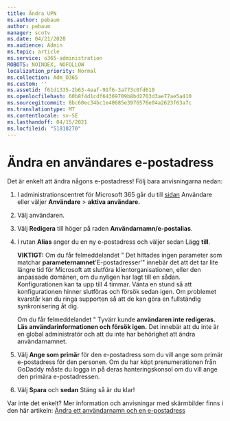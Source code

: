 ```yaml
---
title: Ändra UPN
ms.author: pebaum
author: pebaum
manager: scotv
ms.date: 04/21/2020
ms.audience: Admin
ms.topic: article
ms.service: o365-administration
ROBOTS: NOINDEX, NOFOLLOW
localization_priority: Normal
ms.collection: Adm_O365
ms.custom: ''
ms.assetid: f61d1335-2b63-4eaf-91f6-3a773c0fd610
ms.openlocfilehash: 60b8f4d1cdf64369709b8bd2703d3ae77ae5a410
ms.sourcegitcommit: 8bc60ec34bc1e40685e3976576e04a2623f63a7c
ms.translationtype: MT
ms.contentlocale: sv-SE
ms.lasthandoff: 04/15/2021
ms.locfileid: "51818270"
---
```

# <a name="change-a-users-email-address"></a>Ändra en användares e-postadress

Det är enkelt att ändra någons e-postadress! Följ bara anvisningarna nedan:
  
1. I administrationscentret för Microsoft 365 går du till [sidan](https://go.microsoft.com/fwlink/p/?linkid=834822) Användare eller väljer **Användare** \> **aktiva användare.**
    
2. Välj användaren.
    
3. Välj **Redigera** till höger på raden **Användarnamn/e-postalias**.
    
4. I rutan **Alias** anger du en ny e-postadress och väljer sedan Lägg **till**.
    
    **VIKTIGT:** Om du får felmeddelandet " Det hittades ingen parameter som matchar **parameternamnet**'E-postadresser'" innebär det att det tar lite längre tid för Microsoft att slutföra klientorganisationen, eller den anpassade domänen, om du nyligen har lagt till en sådan. Konfigurationen kan ta upp till 4 timmar. Vänta en stund så att konfigurationen hinner slutföras och försök sedan igen. Om problemet kvarstår kan du ringa supporten så att de kan göra en fullständig synkronisering åt dig.
    
    Om du får felmeddelandet " Tyvärr kunde **användaren inte redigeras. Läs användarinformationen och försök igen.** Det innebär att du inte är en global administratör och att du inte har behörighet att ändra användarnamnet.
    
5. Välj **Ange som primär** för den e-postadress som du vill ange som primär e-postadress för den personen. Om du har köpt prenumerationen från GoDaddy måste du logga in på deras hanteringskonsol om du vill ange den primära e-postadressen. 
    
6. Välj **Spara** och **sedan** Stäng så är du klar!
    
Var inte det enkelt? Mer information och anvisningar med skärmbilder finns i den här artikeln: [Ändra ett användarnamn och en e-postadress](https://docs.microsoft.com/microsoft-365/admin/add-users/change-a-user-name-and-email-address)
  

